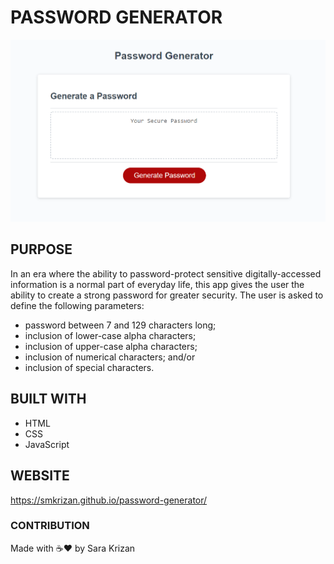 # PASSWORD GENERATOR

<img src="./PWordGen.png" alt="screenshot of password generating application">

## PURPOSE
In an era where the ability to password-protect sensitive digitally-accessed information is a normal part of everyday life, this app gives the user the ability to create a strong password for greater security. The user is asked to define the following parameters:
- password between 7 and 129 characters long;
- inclusion of lower-case alpha characters;
- inclusion of upper-case alpha characters;
- inclusion of numerical characters; and/or
- inclusion of special characters.

## BUILT WITH
* HTML
* CSS
* JavaScript

## WEBSITE
https://smkrizan.github.io/password-generator/

### CONTRIBUTION
Made with ☕❤️ by Sara Krizan
